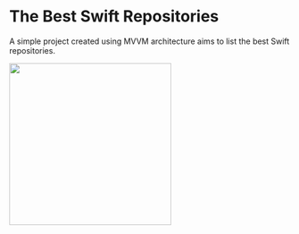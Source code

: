 # The Best Swift Repositories
A simple project created using MVVM architecture aims to list the best Swift repositories.

<img src="https://github.com/brunodlz/TheBestSwiftRepositories/blob/master/Screenshot/iPhone.png" width="290">
